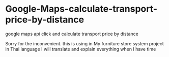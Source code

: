 # Google-Maps-calculate-transport-price-by-distance
google maps api click and calculate transport price by distance

Sorry for the inconvenient. this is using in My furniture store system project in Thai language 
I will translate and explain everything when I have time
